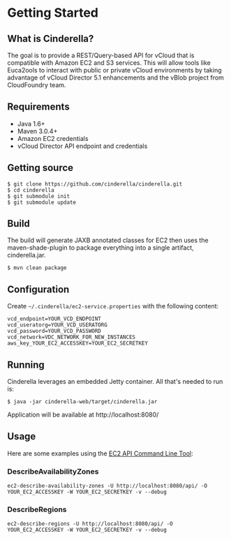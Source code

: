 # Getting Started #

## What is Cinderella? ##

The goal is to provide a REST/Query-based API for vCloud that is compatible with Amazon EC2 and S3 services. This will allow tools like Euca2ools to interact with public or private vCloud environments by taking advantage of vCloud Director 5.1 enhancements and the vBlob project from CloudFoundry team.

## Requirements ##

* Java 1.6+
* Maven 3.0.4+
* Amazon EC2 credentials
* vCloud Director API endpoint and credentials

## Getting source ##

```
$ git clone https://github.com/cinderella/cinderella.git
$ cd cinderella
$ git submodule init
$ git submodule update
```

## Build ##

The build will generate JAXB annotated classes for EC2 then uses the maven-shade-plugin to package everything into a
single artifact, cinderella.jar.

```
$ mvn clean package
```

## Configuration ##

Create `~/.cinderella/ec2-service.properties` with the following content:

```
vcd_endpoint=YOUR_VCD_ENDPOINT
vcd_useratorg=YOUR_VCD_USERATORG
vcd_password=YOUR_VCD_PASSWORD
vcd_network=VDC_NETWORK_FOR_NEW_INSTANCES
aws_key_YOUR_EC2_ACCESSKEY=YOUR_EC2_SECRETKEY
```

## Running ##

Cinderella leverages an embedded Jetty container. All that's needed to run is:

```
$ java -jar cinderella-web/target/cinderella.jar
```

Application will be available at http://localhost:8080/


## Usage ##

Here are some examples using the [EC2 API Command Line Tool](http://docs.amazonwebservices.com/AWSEC2/latest/CommandLineReference/Welcome.html):


### DescribeAvailabilityZones
```
ec2-describe-availability-zones -U http://localhost:8080/api/ -O YOUR_EC2_ACCESSKEY -W YOUR_EC2_SECRETKEY -v --debug
```

### DescribeRegions
```
ec2-describe-regions -U http://localhost:8080/api/ -O YOUR_EC2_ACCESSKEY -W YOUR_EC2_SECRETKEY -v --debug
```





